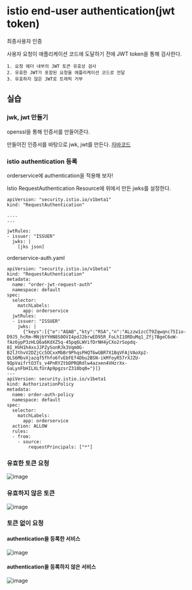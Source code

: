 # istio end-user authentication(jwt token)

최종사용자 인증

사용자 요청이 애플리케이션 코드에 도달하기 전에 JWT token을 통해 검사한다. 

    1. 요청 헤더 내부의 JWT 토큰 유효성 검사
    2. 유효한 JWT가 포함된 요청을 애플리케이션 코드로 전달
    3. 유효하지 않은 JWT로 트래픽 거부
    
    
## 실습


### jwk, jwt 만들기

openssl을 통해 인증서를 만들어준다.


만들어진 인증서를 바탕으로 jwk, jwt를 만든다. [자바코드](https://github.com/beomsun1234/TIL/blob/main/Java/pem%ED%8C%8C%EC%9D%BC%20%EC%9D%BD%EC%96%B4%EC%84%9C%20jwk.json%20%EB%A7%8C%EB%93%A4%EA%B8%B0.md)

### istio authentication 등록

orderservice에 authentication을 적용해 보자!

Istio RequestAuthentication Resource에 위에서 만든 jwks를 설정한다.
    
    apiVersion: "security.istio.io/v1beta1"
    kind: "RequestAuthentication"
    
    ....
    ...
    
    jwtRules:
    - issuer: "ISSUER"
      jwks: |
        [jks json]
                

orderservice-auth.yaml

    apiVersion: "security.istio.io/v1beta1"
    kind: "RequestAuthentication"
    metadata:
      name: "order-jwt-request-auth"
      namespace: default
    spec:
      selector:
        matchLabels:
          app: orderservice
      jwtRules:
      - issuer: "ISSUER"
        jwks: |
          {"keys":[{"e":"AQAB","kty":"RSA","n":"ALzzw1zcCT9Zqwqnc75Iio-D9J5_hcRm-MNjbYYHN8S0OVI4pdJ2brwED95R_FoLhI1ORDuMq1_Zfj7BgeC6oW-fAz6ypP3zHLQ6a6KdXZ5q-45pq6LWVifDrNH4yCXo2rSopdq-8I_HVH1h4xsJJPZySonRJk3Vqm0G-B2lJthvV2DZjCc5OCxxMbBr9PhqsPHQT6wGBR7X1BqVFAjVAoXp2-QLS6MbvXjazqf5fhfo6fvEbFEf4Dbu2BSN-ikMfoyR57rXJZU-9QpVaifrtO3Ts_v4PnRYZtbDPRQRdlw4azxen4VHzrXx-GaLynFbHILXLfUrAp9pgzsrZ318bq0="}]}
    ---
    apiVersion: security.istio.io/v1beta1
    kind: AuthorizationPolicy
    metadata:
      name: order-auth-policy
      namespace: default
    spec:
      selector:
        matchLabels:
          app: orderservice
      action: ALLOW
      rules:
      - from:
        - source:
            requestPrincipals: ["*"]


### 유효한 토큰 요청

![image](https://user-images.githubusercontent.com/68090443/206161751-44348b7b-4db5-4b35-bd95-f79f50bf4661.png)


### 유효하지 않은 토큰

![image](https://user-images.githubusercontent.com/68090443/206161615-dc9fa42f-63af-4959-b62f-fd76535abc4b.png)

### 토큰 없이 요청

#### authentication을 등록한 서비스

![image](https://user-images.githubusercontent.com/68090443/206160604-9aeb4303-5b2e-4641-a4f5-6920875f14ac.png)

#### authentication을 등록하지 않은 서비스

![image](https://user-images.githubusercontent.com/68090443/206160391-5a165082-66bc-4927-9514-0898c79a9dec.png)




